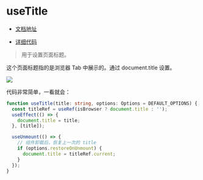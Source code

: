 # useTitle

- [文档地址](https://ahooks.js.org/zh-CN/hooks/use-title)

- [详细代码](https://github.com/GpingFeng/hooks/blob/guangping%2Fread-code/packages/hooks/src/useTitle/index.ts)

> 用于设置页面标题。

这个页面标题指的是浏览器 Tab 中展示的。通过 document.title 设置。

![](https://p3-juejin.byteimg.com/tos-cn-i-k3u1fbpfcp/0fcad6992aa3459497c4d1dbd16e64a4~tplv-k3u1fbpfcp-zoom-1.image)

代码非常简单，一看就会：

```ts
function useTitle(title: string, options: Options = DEFAULT_OPTIONS) {
  const titleRef = useRef(isBrowser ? document.title : '');
  useEffect(() => {
    document.title = title;
  }, [title]);

  useUnmount(() => {
    // 组件卸载后，恢复上一次的 title
    if (options.restoreOnUnmount) {
      document.title = titleRef.current;
    }
  });
}
```
